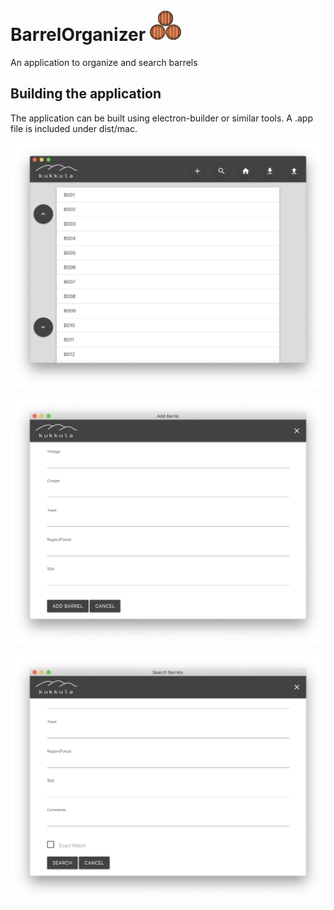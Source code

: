 # BarrelOrganizer <img src="https://github.com/KarlJussila/BarrelOrganizer/blob/master/assets/barrelIcon.png" alt="Barrel Logo" width="50" height="50">
An application to organize and search barrels

## Building the application
The application can be built using electron-builder or similar tools. A .app file is included under dist/mac.

![Image of main window](https://github.com/KarlJussila/BarrelOrganizer/blob/master/images/Main%20Window.png)

![Image of add barrel window](https://github.com/KarlJussila/BarrelOrganizer/blob/master/images/Add%20Barrel.png)

![Image of search barrels window](https://github.com/KarlJussila/BarrelOrganizer/blob/master/images/Search%20Barrels.png)
